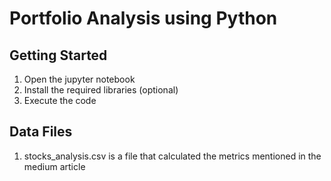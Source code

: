 # Portfolio Analysis using Python

## Getting Started

1. Open the jupyter notebook 
2. Install the required libraries (optional)
4. Execute the code

## Data Files

1. stocks_analysis.csv is a file that calculated the metrics mentioned in the medium article
